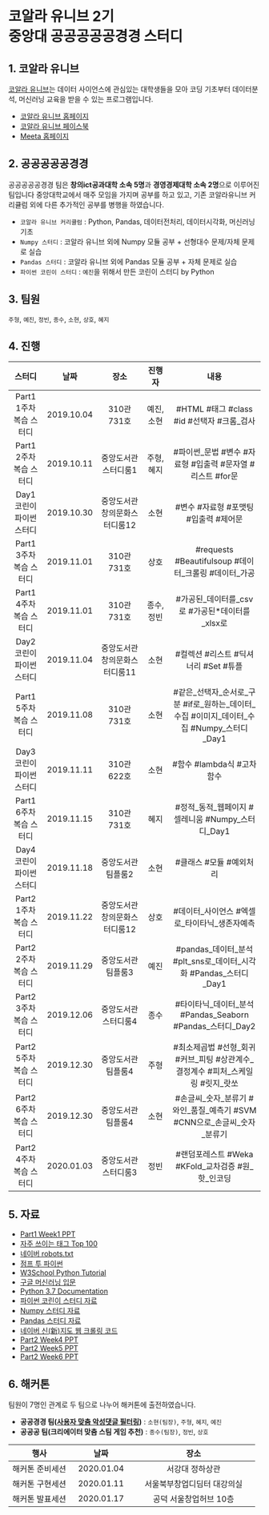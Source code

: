 # 코알라 유니브 2기 <br/>중앙대 공공공공공경경 스터디

## 1. 코알라 유니브

[코알라 유니브](https://coalastudy.com/p/%EC%BD%94%EC%95%8C%EB%9D%BC%EC%9C%A0%EB%8B%88%EB%B8%8C)는 데이터 사이언스에 관심있는 대학생들을 모아 코딩 기초부터 데이터분석, 머신러닝 교육을 받을 수 있는 프로그램입니다.

- [코알라 유니브 홈페이지](https://coalastudy.com/)
- [코알라 유니브 페이스북](https://www.facebook.com/coalastudy/)
- [Meeta 홈페이지](https://meeta.io/)

## 2. 공공공공공경경

공공공공공경경 팀은 **창의ict공과대학 소속 5명**과 **경영경제대학 소속 2명**으로 이루어진 팀입니다 중앙대학교에서 매주 모임을 가지며 공부를 하고 있고, 기존 코알라유니브 커리큘럼 외에 다른 추가적인 공부를 병행을 하였습니다.

- `코알라 유니브 커리큘럼` : Python, Pandas, 데이터전처리, 데이터시각화, 머신러닝 기초
- `Numpy 스터디` : 코알라 유니브 외에 Numpy 모듈 공부 + 선형대수 문제/자체 문제로 실습
- `Pandas 스터디` : 코알라 유니브 외에 Pandas 모듈 공부 + 자체 문제로 실습
- `파이썬 코린이 스터디` : `예진`을 위해서 만든 코린이 스터디 by Python

## 3. 팀원

`주형`, `예진`, `정빈`, `종수`, `소현`, `상호`, `혜지`

## 4. 진행

<table>
    <thread>
        <tr>
            <th align="center" width="15%">스터디</th>
            <th align="center" width="10%">날짜</th>
            <th align="center" width="23%">장소</th>
            <th align="center" width="12%">진행자</th>
            <th align="center" width="40%">내용</th>
        </tr>
    </thread>
    <tbody>
        <tr>
            <td align="center">Part1 1주차<br>복습 스터디</td>
            <td align="center">2019.10.04</td>
            <td align="center">310관 731호</td>
            <td align="center">예진, 소현</td>
            <td align="center">#HTML #태그 #class #id #선택자 #크롬_검사</td>
        </tr>
        <tr>
            <td align="center">Part1 2주차<br>복습 스터디</td>
            <td align="center">2019.10.11</td>
            <td align="center">중앙도서관<br>스터디룸1</td>
            <td align="center">주형, 혜지</td>
            <td align="center">#파이썬_문법 #변수 #자료형 #입출력 #문자열 #리스트 #for문</td>
        </tr>
        <tr>
            <td align="center">Day1 코린이<br>파이썬 스터디</td>
            <td align="center">2019.10.30</td>
            <td align="center">중앙도서관<br>창의문화스터디룸12</td>
            <td align="center">소현</td>
            <td align="center">#변수 #자료형 #포맷팅 #입출력 #제어문</td>
        </tr>
        <tr>
            <td align="center">Part1 3주차<br>복습 스터디</td>
            <td align="center">2019.11.01</td>
            <td align="center">310관 731호</td>
            <td align="center">상호</td>
            <td align="center">#requests #Beautifulsoup #데이터_크롤링 #데이터_가공</td>
        </tr>
        <tr>
            <td align="center">Part1 4주차<br>복습 스터디</td>
            <td align="center">2019.11.01</td>
            <td align="center">310관 731호</td>
            <td align="center">종수, 정빈</td>
            <td align="center">#가공된_데이터를_csv로 #가공된*데이터를_xlsx로</td>
        </tr>
        <tr>
            <td align="center">Day2 코린이<br>파이썬 스터디</td>
            <td align="center">2019.11.04</td>
            <td align="center">중앙도서관<br>창의문화스터디룸11</td>
            <td align="center">소현</td>
            <td align="center">#컬렉션 #리스트 #딕셔너리 #Set #튜플</td>
        </tr>
        <tr>
            <td align="center">Part1 5주차<br>복습 스터디</td>
            <td align="center">2019.11.08</td>
            <td align="center">310관 731호</td>
            <td align="center">소현</td>
            <td align="center">#같은_선택자_순서로_구분 #if로_원하는_데이터_수집 #이미지_데이터_수집 #Numpy_스터디_Day1</td>
        </tr>
        <tr>
            <td align="center">Day3 코린이<br>파이썬 스터디</td>
            <td align="center">2019.11.11</td>
            <td align="center">310관<br>622호</td>
            <td align="center">소현</td>
            <td align="center">#함수 #lambda식 #고차함수</td>
        </tr>
        <tr>
            <td align="center">Part1 6주차<br>복습 스터디</td>
            <td align="center">2019.11.15</td>
            <td align="center">310관 731호</td>
            <td align="center">혜지</td>
            <td align="center">#정적_동적_웹페이지 #셀레니움 #Numpy_스터디_Day1</td>
        </tr>
        <tr>
            <td align="center">Day4 코린이<br>파이썬 스터디</td>
            <td align="center">2019.11.18</td>
            <td align="center">중앙도서관<br>팀플룸2</td>
            <td align="center">소현</td>
            <td align="center">#클래스 #모듈 #예외처리</td>
        </tr>
        <tr>
            <td align="center">Part2 1주차<br>복습 스터디</td>
            <td align="center">2019.11.22</td>
            <td align="center">중앙도서관<br>창의문화스터디룸12</td>
            <td align="center">상호</td>
            <td align="center">#데이터_사이언스 #엑셀로_타이타닉_생존자예측</td>
        </tr>
        <tr>
            <td align="center">Part2 2주차<br>복습 스터디</td>
            <td align="center">2019.11.29</td>
            <td align="center">중앙도서관<br>팀플룸3</td>
            <td align="center">예진</td>
            <td align="center">#pandas_데이터_분석 #plt_sns로_데이터_시각화 #Pandas_스터디_Day1</td>
        </tr>
        <tr>
            <td align="center">Part2 3주차<br>복습 스터디</td>
            <td align="center">2019.12.06</td>
            <td align="center">중앙도서관<br>스터디룸4</td>
            <td align="center">종수</td>
            <td align="center">#타이타닉_데이터_분석 #Pandas_Seaborn #Pandas_스터디_Day2</td>
        </tr>
        <tr>
            <td align="center">Part2 5주차<br>복습 스터디</td>
            <td align="center">2019.12.30</td>
            <td align="center">중앙도서관<br>팀플룸4</td>
            <td align="center">주형</td>
            <td align="center">#최소제곱법 #선형_회귀 #커브_피팅 #상관계수_결정계수 #피처_스케일링 #릿지_랏쏘</td>
        </tr>
        <tr>
            <td align="center">Part2 6주차<br>복습 스터디</td>
            <td align="center">2019.12.30</td>
            <td align="center">중앙도서관<br>팀플룸4</td>
            <td align="center">소현</td>
            <td align="center">#손글씨_숫자_분류기 #와인_품질_예측기 #SVM #CNN으로_손글씨_숫자_분류기</td>
        </tr>
        <tr>
            <td align="center">Part2 4주차<br>복습 스터디</td>
            <td align="center">2020.01.03</td>
            <td align="center">중앙도서관<br>스터디룸3</td>
            <td align="center">정빈</td>
            <td align="center">#랜덤포레스트 #Weka #KFold_교차검증 #원_핫_인코딩</td>
        </tr>
    </tbody>
</table>

## 5. 자료

- [Part1 Week1 PPT](https://github.com/CoodingPenguin/coala-univ-2/blob/master/part1-data-crawling/week1/material/week1_part_3%2C4_sohyun.pdf)
- [자주 쓰이는 태그 Top 100](https://www.advancedwebranking.com/html/)
- [네이버 robots.txt](https://www.naver.com/robots.txt)
- [점프 투 파이썬](https://wikidocs.net/book/1)
- [W3School Python Tutorial](https://www.w3schools.com/python/default.asp)
- [구글 머신러닝 입문](https://developers.google.com/machine-learning/crash-course?hl=ko)
- [Python 3.7 Documentation](https://docs.python.org/ko/3.7/index.html)
- [파이썬 코린이 스터디 자료](https://github.com/CoodingPenguin/coala-univ-2/tree/master/python-beginner-study)
- [Numpy 스터디 자료](https://github.com/CoodingPenguin/coala-univ-2/tree/master/numpy-study)
- [Pandas 스터디 자료](https://github.com/CoodingPenguin/coala-univ-2/tree/master/pandas-study)
- [네이버 신(新)지도 웹 크롤링 코드](https://gist.github.com/IamGroooooot/9e682ad8d800db9a06d86954d0421e4b)
- [Part2 Week4 PPT](https://github.com/CoodingPenguin/coala-univ-2/tree/master/part2-data-science/week4/material)
- [Part2 Week5 PPT](https://github.com/CoodingPenguin/coala-univ-2/tree/master/part2-data-science/week5/material)
- [Part2 Week6 PPT](https://github.com/CoodingPenguin/coala-univ-2/tree/master/part2-data-science/week6/material)

## 6. 해커톤

팀원이 7명인 관계로 두 팀으로 나누어 해커톤에 출전하였습니다.

- **공공경경 팀([사용자 맞춤 악성댓글 필터링](https://github.com/users/IamGroooooot/projects/1))** : `소현(팀장)`, `주형`, `혜지`, `예진`
- **공공공 팀(크리에이터 맞춤 스팀 게임 추천)** : `종수(팀장)`, `정빈`, `상호`

<table>
    <thread>
        <tr>
            <th align="center" width="25%">행사</th>
            <th align="center" width="25%">날짜</th>
            <th align="center" width="50%">장소</th>
        </tr>
    </thread>
    <tbody>
        <tr>
            <td align="center">해커톤 준비세션</td>
            <td align="center">2020.01.04</td>
            <td align="center">서강대 정하상관</td>
        </tr>
        <tr>
            <td align="center">해커톤 구현세션</td>
            <td align="center">2020.01.11</td>
            <td align="center">서울북부창업디딤터 대강의실</td>
        </tr>
        <tr>
            <td align="center">해커톤 발표세션</td>
            <td align="center">2020.01.17</td>
            <td align="center">공덕 서울창업허브 10층</td>
        </tr>
    </tbody>
</table>

